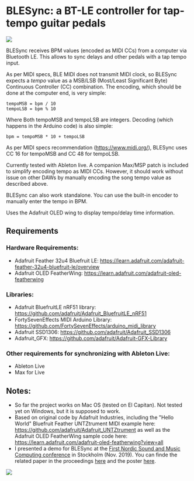 # BLESync: a BT-LE controller for tap-tempo guitar pedals
<img src="https://github.com/jpcarrascal/BLESync/blob/master/block-diagram.png?raw=true" />

BLESync receives BPM values (encoded as MIDI CCs) from a computer via Bluetooth LE. This allows to sync delays and other pedals with a tap tempo input.

As per MIDI specs, BLE MIDI does not transmit MIDI clock, so BLESync expects a *tempo* value as a MSB/LSB (Most/Least Significant Byte) Continuous Controller (CC) combination. The encoding, which should be done at the computer end, is very simple:

	tempoMSB = bpm / 10
	tempoLSB = bpm % 10

Where Both tempoMSB and tempoLSB are integers. Decoding (which happens in the Arduino code) is also simple:

    bpm = tempoMSB * 10 + tempoLSB

As per MIDI specs recommendation (https://www.midi.org/), BLESync uses CC 16 for tempoMSB and CC 48 for tempoLSB.

Currently tested with Ableton live. A companion Max/MSP patch is included to simplify encoding tempo as MIDI CCs. However, it should work without issue on other DAWs by manually encoding the song tempo value as described above.

BLESync can also work standalone. You can use the built-in encoder to manually enter the tempo in BPM.

Uses the Adafruit OLED wing to display tempo/delay time information.

## Requirements

### Hardware Requirements:
- Adafruit Feather 32u4 Bluefruit LE: https://learn.adafruit.com/adafruit-feather-32u4-bluefruit-le/overview
- Adafruit OLED FeatherWing: https://learn.adafruit.com/adafruit-oled-featherwing

### Libraries:
- Adafruit BluefruitLE nRF51 library: https://github.com/adafruit/Adafruit_BluefruitLE_nRF51
- FortySevenEffects MIDI Arduino Library: https://github.com/FortySevenEffects/arduino_midi_library
- Adafruit SSD1306: https://github.com/adafruit/Adafruit_SSD1306
- Adafruit_GFX: https://github.com/adafruit/Adafruit-GFX-Library

### Other requirements for synchronizing with Ableton Live:
- Ableton Live
- Max for Live

## Notes:
- So far the project works on Mac OS (tested on El Capitan). Not tested yet on Windows, but it is supposed to work.
- Based on original code by Adafruit Industries, including the "Hello World" Bluefruit Feather UNTZtrument MIDI example here:
  https://github.com/adafruit/Adafruit_UNTZtrument
  as well as the Adafruit OLED FeatherWing sample code here:
  https://learn.adafruit.com/adafruit-oled-featherwing?view=all
- I presented a demo for BLESync at the [First Nordic Sound and Music Computing conference](http://smcsweden.se/) in Stockholm (Nov. 2019). You can finde the related paper in the proceedings [here](http://smcsweden.se/proceedings/NordicSMC_ISon_2019_Proceedings.pdf) and the poster [here](https://github.com/jpcarrascal/BLESync/blob/master/BLESync-poster-A4.pdf).

<img src="https://github.com/jpcarrascal/BLESync/blob/master/hero.png?raw=true" />